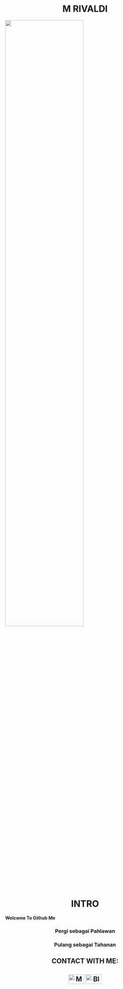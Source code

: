 <h1 align="center">M RIVALDI</h1> 
<img src="https://github.com/bluezec/BlueZec/blob/main/KaPJ.gif" width=70% height=auto>

<h1 align="center">INTRO</h1>
<b>Welcome To Github Me</a>

<h3 align="center">Pergi sebagai Pahlawan</h3>
<h3 align="center">Pulang sebagai Tahanan</h3>

<h2 align="center">CONTACT WITH ME:</h2>
<h2 align="center"href="https://wa.me/6285213021932" target="blank"><img align="center" src="https://cdn.jsdelivr.net/npm/simple-icons@1.9.11/icons/whatsapp.svg" alt="M RIVALDI" height="30" width="50" /h2>
<b align="centerhttps://fb.com/thereal.bluezec" target="blank"><img align="center" src="https://cdn.jsdelivr.net/npm/simple-icons@3.0.1/icons/facebook.svg" alt="Blue-Zec" height="30" width="50" /b>
</p>
